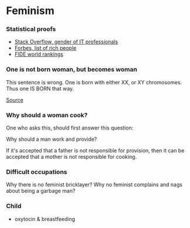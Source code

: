 # Feminism

### Statistical proofs

- [Stack Overflow, gender of IT professionals](https://insights.stackoverflow.com/survey/2021#section-demographics-gender)
- [Forbes, list of rich people](https://www.forbes.com/real-time-billionaires/)
- [FIDE world rankings](https://en.wikipedia.org/wiki/FIDE_world_rankings)

### One is not born woman, but becomes woman

This sentence is wrong. One is born with either XX, or XY chromosomes. Thus one IS BORN that way.


[Source](https://en.wikipedia.org/wiki/The_Second_Sex)

### Why should a woman cook?

One who asks this, should first answer this question:   

Why should a man work and provide?

If it's accepted that a father is not responsible for provision, then it can be accepted that a mother is not responsible for cooking.

### Difficult occupations

Why there is no feminist bricklayer?
Why no feminist complains and nags about being a garbage man?

### Child

- oxytocin & breastfeeding
